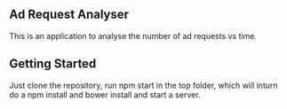 ## Ad Request Analyser

This is an application to analyse the number of ad requests vs time.

## Getting Started

Just clone the repository, run npm start in the top folder, which will inturn do a npm install and bower install and start a server.